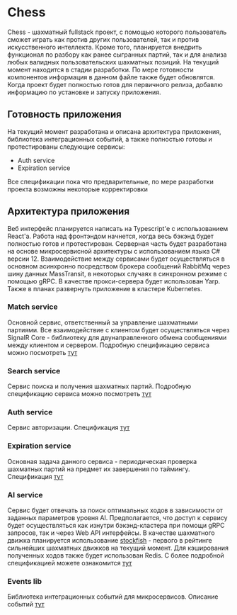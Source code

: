 # Chess
Chess - шахматный fullstack проект, с помощью которого пользователь сможет играть как против других пользователей, так и против искусственного интеллекта. Кроме того, планируется внедрить функционал по разбору как ранее сыгранных партий, так и для анализа любых валидных пользовательских шахматных позиций. На текущий момент находится в стадии разработки. По мере готовности компонентов информация в данном файле также будет обновлятся. Когда проект будет полностью готов для первичного релиза, добавлю информацию по установке и запуску приложения.
## Готовность приложения
На текущий момент разработана и описана архитектура приложения, библиотека интеграционных событий, а также полностью готовы и протестированы следующие сервисы:
- Auth service
- Expiration service
  
Все спецификации пока что предварительные, по мере разработки проекта возможны некоторые корректировки
## Архитектура приложения
Веб интерфейс планируется написать на Typescript'е с использованием React'а. Работа над фронтэндом начнется, когда весь бэкэнд будет полностью готов и протестирован. Серверная часть будет разработана на основе микросервисной архитектуры с использованием языка C# версии 12. Взаимодействие между сервисами будет осуществляться в основном асинхронно посредством брокера сообщений RabbitMq через шину данных MassTransit, в некоторых случаях в синхронном режиме с помощью gRPC. В качестве прокси-сервера будет использован Yarp. Также в планах развернуть приложение в кластере Kubernetes.
### Match service
Основной сервис, ответственный за управление шахматными партиями. Все взаимодействие с клиентом будет осуществляться через SignalR Core - библиотеку для двунаправленного обмена сообщениями между клиентом и сервером. Подробную спецификацию сервиса можно посмотреть [тут](specs/MatchService.pdf)
### Search service
Сервис поиска и получения шахматных партий. Подробную спецификацию сервиса можно посмотреть [тут](specs/SearchService.pdf)
### Auth service
Сервис авторизации. Спецификация [тут](specs/AuthService.pdf)
### Expiration service
Основная задача данного сервиса - периодическая проверка шахматных партий на предмет их завершения по таймингу. Спецификация [тут](specs/ExpirationService.pdf)
### AI service
Сервис будет отвечать за поиск оптимальных ходов в зависимости от заданных параметров уровня AI. Предполагается, что доступ к сервису будет осуществляться как изнутри бэкэнд-кластера при помощи gRPC запросов, так и через Web API интерфейсы. В качестве шахматного движка планируется использование [stockfish](https://github.com/official-stockfish/Stockfish) - первого в рейтинге сильнейших шахматных движков на текущий момент. Для кэширования полученных ходов также будет использован Redis. С более подробной спецификацией можете ознакомится [тут](specs/AIService.pdf)
### Events lib
Библиотека интеграционных событий для микросервисов. Описание событий [тут](specs/EventsLib.pdf)

